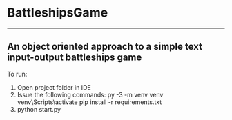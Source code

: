# BattleshipsGame
---------------------------------------------------------------------------
An object oriented approach to a simple text input-output battleships game
---------------------------------------------------------------------------
To run:

1. Open project folder in IDE
2. Issue the following commands:
  py -3 -m venv venv
  venv\Scripts\activate
  pip install -r requirements.txt
3. python start.py
